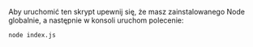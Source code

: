 Aby uruchomić ten skrypt upewnij się, że masz zainstalowanego Node globalnie, a następnie w konsoli uruchom polecenie:

```
node index.js
```
